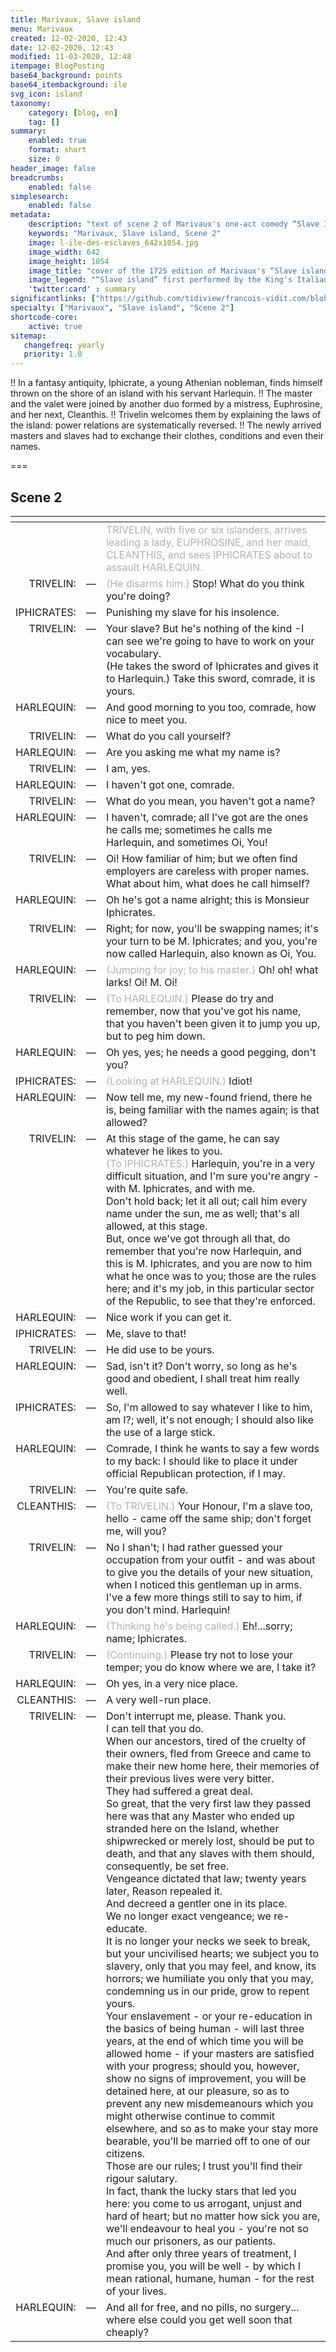 ```yaml
---
title: Marivaux, Slave island
menu: Marivaux
created: 12-02-2020, 12:43
date: 12-02-2020, 12:43
modified: 11-03-2020, 12:48
itempage: BlogPosting
base64_background: points
base64_itembackground: ile
svg_icon: island
taxonomy:
    category: [blog, en]
    tag: []
summary:
    enabled: true
    format: short
    size: 0
header_image: false
breadcrumbs:
    enabled: false
simplesearch:
    enabled: false
metadata:
    description: "text of scene 2 of Marivaux's one-act comedy “Slave Island” in which, in an antiquity of fantasy, Iphicrate, a young Athenian nobleman, finds himself with his servant Harlequin thrown onto the shore of an island where power relations are systematically reversed. Master and slave must exchange clothes, conditions and even their names."
    keywords: "Marivaux, Slave island, Scene 2"
    image: l-ile-des-esclaves_642x1054.jpg
    image_width: 642
    image_height: 1054
    image_title: "cover of the 1725 edition of Marivaux's “Slave island”."
    image_legend: "“Slave island” first performed by the King's Italian actors on Monday, March 5th, 1725."
    'twitter:card' : summary
significantlinks: ["https://github.com/tidiview/francois-vidit.com/blob/master/user/sites/blog/pages/01.home/30.marivaux/item.ja.md"]
specialty: ["Marivaux", "Slave island", "Scene 2"]
shortcode-core:
    active: true
sitemap:
   changefreq: yearly
   priority: 1.0
---
```

!! In a fantasy antiquity, Iphicrate, a young Athenian nobleman, finds himself thrown on the shore of an island with his servant Harlequin. 
!! The master and the valet were joined by another duo formed by a mistress, Euphrosine, and her next, Cleanthis. 
!! Trivelin welcomes them by explaining the laws of the island: power relations are systematically reversed. 
!! The newly arrived masters and slaves had to exchange their clothes, conditions and even their names.

===

## Scene 2

<div id="translation-text-rousi" markdown="1">
<style>.list-blog-padding #translation-text-rousi tr td:first-child {color: #000;font-size: 1.25rem;text-align: right;vertical-align: top;} tr td {vertical-align: top;}</style>

| <span hidden>hidden</span> | <span hidden>hidden</span> | <span hidden>hidden</span> |
| -: | - | - |
| | | <span style="color:#b2b2b2">TRIVELIN, with five or six islanders, arrives leading a lady, EUPHROSINE, and her maid, CLEANTHIS, and sees IPHICRATES about to assault HARLEQUIN.</span> |
| TRIVELIN: | — | <span style="color:#b2b2b2">(He disarms him.)</span> Stop! What do you think you're doing? |
| IPHICRATES: | — | Punishing my slave for his insolence. |
| TRIVELIN: | — | Your slave? But he's nothing of the kind -I can see we're going to have to work on your vocabulary. <br>(He takes the sword of Iphicrates and gives it to Harlequin.) Take this sword, comrade, it is yours. |
| HARLEQUIN: | — | And good morning to you too, comrade, how nice to meet you. |
| TRIVELIN: | — | What do you call yourself? |
| HARLEQUIN: | — | Are you asking me what my name is? |
| TRIVELIN: | — | I am, yes. |
| HARLEQUIN: | — | I haven't got one, comrade. |
| TRIVELIN: | — |  What do you mean, you haven't got a name? |
| HARLEQUIN: | — | I haven't, comrade; all I've got are the ones he calls me; sometimes he calls me Harlequin, and sometimes Oi, You! |
| TRIVELIN: | — | Oi! How familiar of him; but we often find employers are careless with proper names. What about him, what does he call himself? |
| HARLEQUIN: | — | Oh he's got a name alright; this is Monsieur Iphicrates. |
| TRIVELIN: | — | Right; for now, you'll be swapping names; it's your turn to be M. Iphicrates; and you, you're now called Harlequin, also known as Oi, You. |
| HARLEQUIN: | — | <span style="color:#b2b2b2">(Jumping for joy; to his master.)</span> Oh! oh! what larks! Oi! M. Oi! |
| TRIVELIN: | — | <span style="color:#b2b2b2">(To HARLEQUIN.)</span> Please do try and remember, now that you've got his name, that you haven't been given it to jump you up, but to peg him down. |
| HARLEQUIN: | — | Oh yes, yes; he needs a good pegging, don't you? |
| IPHICRATES: | — | <span style="color:#b2b2b2">(Looking at HARLEQUIN.)</span> Idiot! |
| HARLEQUIN: | — | Now tell me, my new-found friend, there he is, being familiar with the names again; is that allowed? |
| TRIVELIN: | — | At this stage of the game, he can say whatever he likes to you. <br><span style="color:#b2b2b2">(To IPHICRATES.)</span> Harlequin, you're in a very difficult situation, and I'm sure you're angry - with M. Iphicrates, and with me. <br>Don't hold back; let it all out; call him every name under the sun, me as well; that's all allowed, at this stage. <br>But, once we've got through all that, do remember that you're now Harlequin, and this is M. Iphicrates, and you are now to him what he once was to you; those are the rules here; and it's my job, in this particular sector of the Republic, to see that they're enforced. |
| HARLEQUIN: | — | Nice work if you can get it. |
| IPHICRATES: | — | Me, slave to that! |
| TRIVELIN: | — | He did use to be yours. |
| HARLEQUIN: | — | Sad, isn't it? Don't worry, so long as he's good and obedient, I shall treat him really well. |
| IPHICRATES: | — | So, I'm allowed to say whatever I like to him, am I?; well, it's not enough; I should also like the use of a large stick. |
| HARLEQUIN: | — | Comrade, I think he wants to say a few words to my back: I should like to place it under official Republican protection, if I may. |
| TRIVELIN: | — | You're quite safe. |
| CLEANTHIS: | — | <span style="color:#b2b2b2">(To TRIVELIN.)</span> Your Honour, I'm a slave too, hello - came off the same ship; don't forget me, will you? |
| TRIVELIN: | — | No I shan't; I had rather guessed your occupation from your outfit - and was about to give you the details of your new situation, when I noticed this gentleman up in arms. <br>I've a few more things still to say to him, if you don't mind. Harlequin! |
| HARLEQUIN: | — | <span style="color:#b2b2b2">(Thinking he's being called.)</span> Eh!...sorry; name; Iphicrates. |
| TRIVELIN: | — | <span style="color:#b2b2b2">(Continuing.)</span> Please try not to lose your temper; you do know where we are, I take it? |
| HARLEQUIN: | — | Oh yes, in a very nice place. |
| CLEANTHIS: | — | A very well-run place. |
| TRIVELIN: | — | Don't interrupt me, please. Thank you. <br>I can tell that you do. <br>When our ancestors, tired of the cruelty of their owners, fled from Greece and came to make their new home here, their memories of their previous lives were very bitter. <br>They had suffered a great deal. <br>So great, that the very first law they passed here was that any Master who ended up stranded here on the Island, whether shipwrecked or merely lost, should be put to death, and that any slaves with them should, consequently, be set free. <br>Vengeance dictated that law; twenty years later, Reason repealed it. <br>And decreed a gentler one in its place. <br>We no longer exact vengeance; we re-educate. <br>It is no longer your necks we seek to break, but your uncivilised hearts; we subject you to slavery, only that you may feel, and know, its horrors; we humiliate you only that you may, condemning us in our pride, grow to repent yours. <br>Your enslavement - or your re-education in the basics of being human - will last three years, at the end of which time you will be allowed home - if your masters are satisfied with your progress; should you, however, show no signs of improvement, you will be detained here, at our pleasure, so as to prevent any new misdemeanours which you might otherwise continue to commit elsewhere, and so as to make your stay more bearable, you'll be married off to one of our citizens. <br>Those are our rules; I trust you'll find their rigour salutary. <br>In fact, thank the lucky stars that led you here: you come to us arrogant, unjust and hard of heart; but no matter how sick you are, we'll endeavour to heal you - you're not so much our prisoners, as our patients. <br>And after only three years of treatment, I promise you, you will be well - by which I mean rational, humane, human - for the rest of your lives. |
| HARLEQUIN: | — | And all for free, and no pills, no surgery... where else could you get well soon that cheaply? |

<br>